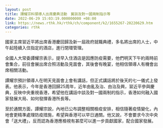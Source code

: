 ```yaml
---
layout: post
title: 譚耀宗料領導人出席慶典活動　冀談及對一國兩制指示等
date: 2022-06-29 15:03:19.000000000 +08:00
link: https://news.rthk.hk/rthk/ch/component/k2/1655267-20220629.htm
categories: rthk
---
```


國家主席習近平將出席香港慶回歸及新一屆政府就職典禮，多名將出席的人士，中午起陸續入住指定的酒店，進行閉環管理。

全國人大常委譚耀宗表示，提早入住酒店是因應防疫需要，他們明天下午約兩時前會集合，前往會展出席合照活動及見面會，其後會有晚宴，他相信領導人有機會出席相關活動。

譚耀宗預計領導人在明天見面會上會有講話，但正式講話將於後天的七一儀式上發表。他表示，今年是香港回歸25周年，近年由亂及治、由治及興，習近平參與慶典，反映中央重視香港，希望他在講話中談及對一國兩制的指示，香港如何融入國家發展大局、如何發揮香港所長等。

至於通關方面，譚耀宗說，內地已公布調整相關檢疫安排，相信隨著疫情變化，內地會更精準處理防疫措施，希望與香港可以早日通關。他又說，不會要求今次中央會「送大禮」，反而認為香港應檢視有甚麼可以進一步貢獻國家，配合國家發展。
